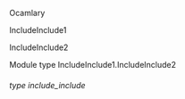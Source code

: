 Ocamlary

IncludeInclude1

IncludeInclude2

Module type IncludeInclude1.IncludeInclude2

<a id="type-include_include"></a>

###### type include_include